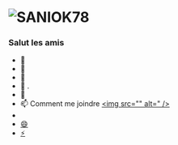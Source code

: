 
# ![SANIOK78]()
### Salut les amis







- 🔭 
- 🌱 
- 👯 
- 🤔 .
- 💬 
- 📫 Comment me joindre
<a href=" mailto:aghilev@yahoo.fr " ><img src="" alt=" />
- 
- 😄 
- ⚡ 

